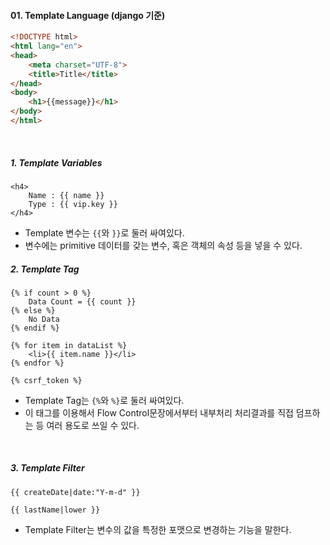 #### 01. Template Language (django 기준)

```html
<!DOCTYPE html>
<html lang="en">
<head>
    <meta charset="UTF-8">
    <title>Title</title>
</head>
<body>
    <h1>{{message}}</h1>
</body>
</html>
```

<br>

##### 1. Template Variables

```django
<h4>
	Name : {{ name }}  
  	Type : {{ vip.key }}
</h4>
```

- Template 변수는 `{{`와 `}}`로 둘러 싸여있다.
- 변수에는 primitive 데이터를 갖는 변수, 혹은 객체의 속성 등을 넣을 수 있다.

##### 2. Template Tag

```django
{% if count > 0 %} 
	Data Count = {{ count }}
{% else %}
	No Data
{% endif %}

{% for item in dataList %}
	<li>{{ item.name }}</li>
{% endfor %}

{% csrf_token %}
```

- Template Tag는 `{%`와 `%}`로 둘러 싸여있다.
- 이 태그를 이용해서 Flow Control문장에서부터 내부처리 처리결과를 직접 덤프하는 등 여러 용도로 쓰일 수 있다.

<br>

##### 3. Template Filter

```django
{{ createDate|date:"Y-m-d" }}

{{ lastName|lower }}
```

- Template Filter는 변수의 값을 특정한 포맷으로 변경하는 기능을 말한다.

<br>























































